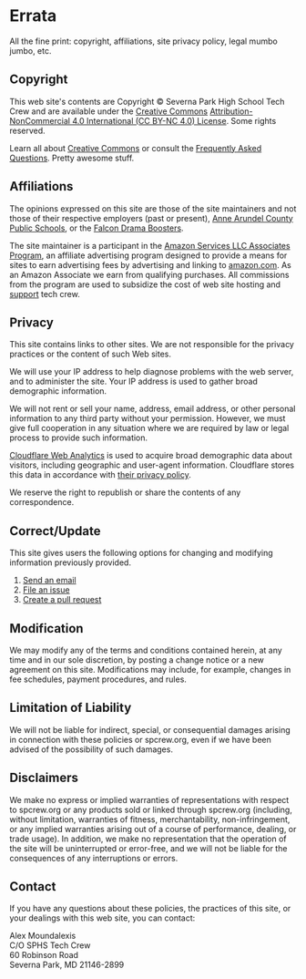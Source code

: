 <!-- title: Errata -->
<!-- categories: pages -->
<!-- tags: legal,policies,privacy,affiliations -->
<!-- published: 2017-06-06T22:30:00-05:00 -->
<!-- updated: 2023-08-29T21:30:00-05:00 -->
<!-- summary: Nothing but the fine print here: site policies concerning copyright, affiliations, privacy policy, and all that legal mumbo jumbo. -->

# Errata

All the fine print: copyright, affiliations, site privacy policy, legal mumbo jumbo, etc.

## Copyright

This web site's contents are Copyright &copy; Severna Park High School Tech Crew and are available under the [Creative Commons](https://creativecommons.org/) [Attribution-NonCommercial 4.0 International (CC BY-NC 4.0) License](https://creativecommons.org/licenses/by-nc/4.0/). Some rights reserved.

Learn all about [Creative Commons](https://creativecommons.org/about/) or consult the [Frequently Asked Questions](https://creativecommons.org/faq/). Pretty awesome stuff.

## Affiliations

The opinions expressed on this site are those of the site maintainers and not those of their respective employers (past or present), [Anne Arundel County Public Schools](https://www.aacps.org), or the [Falcon Drama Boosters](https://www.sphsdrama.com/about).

The site maintainer is a participant in the [Amazon Services LLC Associates Program](https://affiliate-program.amazon.com/), an affiliate advertising program designed to provide a means for sites to earn advertising fees by advertising and linking to [amazon.com](https://www.amazon.com?tag=sptech-20). As an Amazon Associate we earn from qualifying purchases. All commissions from the program are used to subsidize the cost of web site hosting and [support](support.html) tech crew.

## Privacy

This site contains links to other sites. We are not responsible for the privacy practices or the content of such Web sites.

We will use your IP address to help diagnose problems with the web server, and to administer the site. Your IP address is used to gather broad demographic information.

We will not rent or sell your name, address, email address, or other personal information to any third party without your permission. However, we must give full cooperation in any situation where we are required by law or legal process to provide such information.

[Cloudflare Web Analytics](https://www.cloudflare.com/web-analytics/) is used to acquire broad demographic data about visitors, including geographic and user-agent information. Cloudflare stores this data in accordance with [their privacy policy](https://www.cloudflare.com/privacypolicy/).

We reserve the right to republish or share the contents of any correspondence.

## Correct/Update ##

This site gives users the following options for changing and modifying information previously provided. 

1. [Send an email](mailto:webguru@spcrew.org)
2. [File an issue](https://github.com/technmsg/spcrew.org/issues/new)
3. [Create a pull request](https://github.com/technmsg/spcrew.org/compare)

## Modification

We may modify any of the terms and conditions contained herein, at any time and in our sole discretion, by posting a change notice or a new agreement on this site. Modifications may include, for example, changes in fee schedules, payment procedures, and rules.

## Limitation of Liability

We will not be liable for indirect, special, or consequential damages arising in connection with these policies or spcrew.org, even if we have been advised of the possibility of such damages.

## Disclaimers

We make no express or implied warranties of representations with respect to spcrew.org or any products sold or linked through spcrew.org (including, without limitation, warranties of fitness, merchantability, non-infringement, or any implied warranties arising out of a course of performance, dealing, or trade usage). In addition, we make no representation that the operation of the site will be uninterrupted or error-free, and we will not be liable for the consequences of any interruptions or errors.

## Contact

If you have any questions about these policies, the practices of this site, or your dealings with this web site, you can contact:

Alex Moundalexis  
C/O SPHS Tech Crew  
60 Robinson Road  
Severna Park, MD 21146-2899
